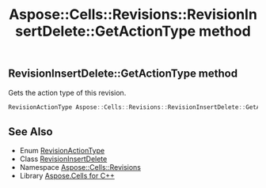 ﻿---
title: Aspose::Cells::Revisions::RevisionInsertDelete::GetActionType method
linktitle: GetActionType
second_title: Aspose.Cells for C++ API Reference
description: 'Aspose::Cells::Revisions::RevisionInsertDelete::GetActionType method. Gets the action type of this revision in C++.'
type: docs
weight: 800
url: /cpp/aspose.cells.revisions/revisioninsertdelete/getactiontype/
---
## RevisionInsertDelete::GetActionType method


Gets the action type of this revision.

```cpp
RevisionActionType Aspose::Cells::Revisions::RevisionInsertDelete::GetActionType()
```

## See Also

* Enum [RevisionActionType](../../revisionactiontype/)
* Class [RevisionInsertDelete](../)
* Namespace [Aspose::Cells::Revisions](../../)
* Library [Aspose.Cells for C++](../../../)
